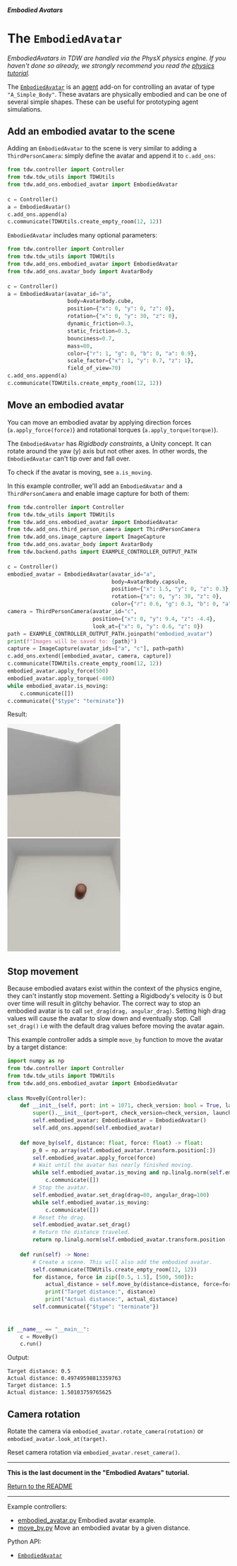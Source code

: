##### Embodied Avatars

# The `EmbodiedAvatar`

*EmbodiedAvatars in TDW are handled via the PhysX physics engine. If you haven't done so already, we strongly recommend you read the [physics tutorial](../physx/physx.md).*

The [`EmbodiedAvatar`](../../python/add_ons/embodied_avatar.md) is an [agent](../agents/overview.md) add-on for controlling an avatar of type `"A_Simple_Body"`. These avatars are physically embodied and can be one of several simple shapes. These can be useful for prototyping agent simulations.

## Add an embodied avatar to the scene

Adding an `EmbodiedAvatar` to the scene is very similar to adding a `ThirdPersonCamera`: simply define the avatar and append it to `c.add_ons`:

```python
from tdw.controller import Controller
from tdw.tdw_utils import TDWUtils
from tdw.add_ons.embodied_avatar import EmbodiedAvatar

c = Controller()
a = EmbodiedAvatar()
c.add_ons.append(a)
c.communicate(TDWUtils.create_empty_room(12, 12))
```

`EmbodiedAvatar` includes many optional parameters:

```python
from tdw.controller import Controller
from tdw.tdw_utils import TDWUtils
from tdw.add_ons.embodied_avatar import EmbodiedAvatar
from tdw.add_ons.avatar_body import AvatarBody

c = Controller()
a = EmbodiedAvatar(avatar_id="a",
                   body=AvatarBody.cube,
                   position={"x": 0, "y": 0, "z": 0},
                   rotation={"x": 0, "y": 30, "z": 0},
                   dynamic_friction=0.3,
                   static_friction=0.3,
                   bounciness=0.7,
                   mass=80,
                   color={"r": 1, "g": 0, "b": 0, "a": 0.9},
                   scale_factor={"x": 1, "y": 0.7, "z": 1},
                   field_of_view=70)
c.add_ons.append(a)
c.communicate(TDWUtils.create_empty_room(12, 12))
```

## Move an embodied avatar

You can move an embodied avatar by applying direction forces (`a.apply_force(force)`) and rotational torques (`a.apply_torque(torque)`).

The `EmbodiedAvatar` has *Rigidbody constraints*, a Unity concept. It can rotate around the yaw (y) axis but not other axes. In other words, the `EmbodiedAvatar` can't tip over and fall over.

To check if the avatar is moving, see `a.is_moving`.

In this example controller, we'll add an `EmbodiedAvatar` and a `ThirdPersonCamera` and enable image capture for both of them:

```python
from tdw.controller import Controller
from tdw.tdw_utils import TDWUtils
from tdw.add_ons.embodied_avatar import EmbodiedAvatar
from tdw.add_ons.third_person_camera import ThirdPersonCamera
from tdw.add_ons.image_capture import ImageCapture
from tdw.add_ons.avatar_body import AvatarBody
from tdw.backend.paths import EXAMPLE_CONTROLLER_OUTPUT_PATH

c = Controller()
embodied_avatar = EmbodiedAvatar(avatar_id="a",
                                 body=AvatarBody.capsule,
                                 position={"x": 1.5, "y": 0, "z": 0.3},
                                 rotation={"x": 0, "y": 30, "z": 0},
                                 color={"r": 0.6, "g": 0.3, "b": 0, "a": 1})
camera = ThirdPersonCamera(avatar_id="c",
                           position={"x": 0, "y": 9.4, "z": -4.4},
                           look_at={"x": 0, "y": 0.6, "z": 0})
path = EXAMPLE_CONTROLLER_OUTPUT_PATH.joinpath("embodied_avatar")
print(f"Images will be saved to: {path}")
capture = ImageCapture(avatar_ids=["a", "c"], path=path)
c.add_ons.extend([embodied_avatar, camera, capture])
c.communicate(TDWUtils.create_empty_room(12, 12))
embodied_avatar.apply_force(500)
embodied_avatar.apply_torque(-400)
while embodied_avatar.is_moving:
    c.communicate([])
c.communicate({"$type": "terminate"})
```

Result:

![](images/embodied_avatar.gif) ![](images/third_person_camera.gif)

## Stop movement

Because embodied avatars exist within the context of the physics engine, they can't instantly stop movement. Setting a Rigidbody's velocity is 0 but over time will result in glitchy behavior. The correct way to stop an embodied avatar is to call `set_drag(drag, angular_drag)`. Setting high drag values will cause the avatar to slow down and eventually stop. Call `set_drag()` i.e with the default drag values before moving the avatar again.

This example controller adds a simple `move_by` function to move the avatar by a target distance:

```python
import numpy as np
from tdw.controller import Controller
from tdw.tdw_utils import TDWUtils
from tdw.add_ons.embodied_avatar import EmbodiedAvatar

class MoveBy(Controller):
    def __init__(self, port: int = 1071, check_version: bool = True, launch_build: bool = True):
        super().__init__(port=port, check_version=check_version, launch_build=launch_build)
        self.embodied_avatar: EmbodiedAvatar = EmbodiedAvatar()
        self.add_ons.append(self.embodied_avatar)

    def move_by(self, distance: float, force: float) -> float:
        p_0 = np.array(self.embodied_avatar.transform.position[:])
        self.embodied_avatar.apply_force(force)
        # Wait until the avatar has nearly finished moving.
        while self.embodied_avatar.is_moving and np.linalg.norm(self.embodied_avatar.transform.position - p_0) < distance - 0.015:
            c.communicate([])
        # Stop the avatar.
        self.embodied_avatar.set_drag(drag=80, angular_drag=100)
        while self.embodied_avatar.is_moving:
            c.communicate([])
        # Reset the drag.
        self.embodied_avatar.set_drag()
        # Return the distance traveled.
        return np.linalg.norm(self.embodied_avatar.transform.position - p_0)

    def run(self) -> None:
        # Create a scene. This will also add the embodied avatar.
        self.communicate(TDWUtils.create_empty_room(12, 12))
        for distance, force in zip([0.5, 1.5], [500, 500]):
            actual_distance = self.move_by(distance=distance, force=force)
            print("Target distance:", distance)
            print("Actual distance:", actual_distance)
        self.communicate({"$type": "terminate"})


if __name__ == "__main__":
    c = MoveBy()
    c.run()
```

Output:

```
Target distance: 0.5
Actual distance: 0.49749598813359763
Target distance: 1.5
Actual distance: 1.50103759765625
```

## Camera rotation

Rotate the camera via `embodied_avatar.rotate_camera(rotation)` or `embodied_avatar.look_at(target)`.

Reset camera rotation via `embodied_avatar.reset_camera()`.

***

**This is the last document in the "Embodied Avatars" tutorial.**

[Return to the README](../../../README.md)

***

Example controllers:

- [embodied_avatar.py](https://github.com/threedworld-mit/tdw/blob/master/Python/example_controllers/embodied_avatars/embodied_avatar.py) Embodied avatar example.
- [move_by.py](https://github.com/threedworld-mit/tdw/blob/master/Python/example_controllers/embodied_avatars/move_by.py) Move an embodied avatar by a given distance.

Python API:

- [`EmbodiedAvatar`](../../python/add_ons/embodied_avatar.md)

